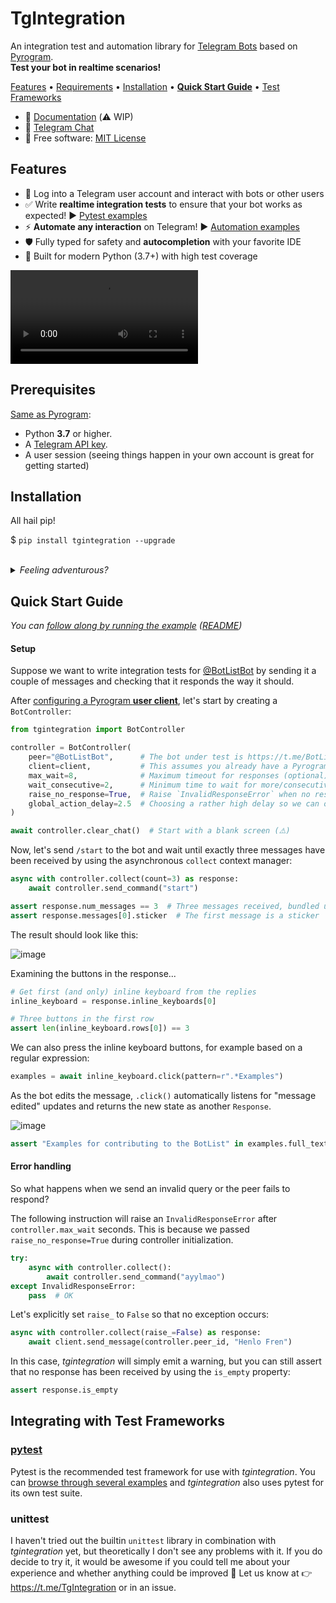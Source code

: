 TgIntegration
=============

An integration test and automation library for [Telegram Bots](https://core.telegram.org/bots)
based on [Pyrogram](https://github.com/pyrogram/pyrogram).
<br />**Test your bot in realtime scenarios!**

[Features](#features) • [Requirements](#requirements) • [Installation](#installation) • [**Quick Start Guide**](#quick-start-guide) • [Test Frameworks](#integrating-with-test-frameworks)

- 📖 [Documentation](https://josxa.github.io/tgintegration/) (⚠️ WIP)
- 👥 [Telegram Chat](https://t.me/TgIntegration)
- 📄 Free software: [MIT License](https://tldrlegal.com/license/mit-license)


Features
--------

- 👤 Log into a Telegram user account and interact with bots or other users
- ✅ Write **realtime integration tests** to ensure that your bot works as expected! ▶️ [Pytest examples](https://github.com/JosXa/tgintegration/tree/master/examples/pytest)
- ⚡️ **Automate any interaction** on Telegram! ▶️ [Automation examples](https://github.com/JosXa/tgintegration/tree/master/examples/automation)
- 🛡 Fully typed for safety and **autocompletion** with your favorite IDE
- 🐍 Built for modern Python (3.7+) with high test coverage

![video](https://raw.githubusercontent.com/JosXa/tgintegration/master/docs/assets/screencast-botlistbot-tests.mp4)


Prerequisites
-------------

[Same as Pyrogram](https://github.com/pyrogram/pyrogram#requirements):

- Python **3.7** or higher.
- A [Telegram API key](https://docs.pyrogram.ml/start/ProjectSetup#api-keys).
- A user session (seeing things happen in your own account is great for getting started)


Installation
------------

All hail pip!

$ `pip install tgintegration --upgrade`

<br />
<details><summary><i>Feeling adventurous?</i></summary><p>

For bleeding edge, install the master branch:

$ `pip install git+https://github.com/JosXa/tgintegration.git`

</p></details>


Quick Start Guide
-----------------

_You can [follow along by running the example](https://github.com/JosXa/tgintegration/blob/master/examples/readme_example/readmeexample.py) ([README](https://github.com/JosXa/tgintegration/blob/master/examples/README.md))_

#### Setup

Suppose we want to write integration tests for [@BotListBot](https://t.me/BotListBot) by sending it a couple of
messages and checking that it responds the way it should.

After [configuring a Pyrogram **user client**](https://docs.pyrogram.org/intro/setup),
let's start by creating a `BotController`:

``` python
from tgintegration import BotController

controller = BotController(
    peer="@BotListBot",      # The bot under test is https://t.me/BotListBot 🤖
    client=client,           # This assumes you already have a Pyrogram user client available
    max_wait=8,              # Maximum timeout for responses (optional)
    wait_consecutive=2,      # Minimum time to wait for more/consecutive messages (optional)
    raise_no_response=True,  # Raise `InvalidResponseError` when no response is received (defaults to True)
    global_action_delay=2.5  # Choosing a rather high delay so we can observe what's happening (optional)
)

await controller.clear_chat()  # Start with a blank screen (⚠️)
```

Now, let's send `/start` to the bot and wait until exactly three messages have been received by using the asynchronous `collect` context manager:

``` python
async with controller.collect(count=3) as response:
    await controller.send_command("start")

assert response.num_messages == 3  # Three messages received, bundled under a `Response` object
assert response.messages[0].sticker  # The first message is a sticker
```

The result should look like this:

![image](https://raw.githubusercontent.com/JosXa/tgintegration/master/docs/assets/start_botlistbot.png)

Examining the buttons in the response...

``` python
# Get first (and only) inline keyboard from the replies
inline_keyboard = response.inline_keyboards[0]

# Three buttons in the first row
assert len(inline_keyboard.rows[0]) == 3
```

We can also press the inline keyboard buttons, for example based on a regular expression:

``` python
examples = await inline_keyboard.click(pattern=r".*Examples")
```

As the bot edits the message, `.click()` automatically listens for "message edited" updates and returns
the new state as another `Response`.

![image](https://raw.githubusercontent.com/JosXa/tgintegration/master/docs/assets/examples_botlistbot.png)

``` python
assert "Examples for contributing to the BotList" in examples.full_text
```

#### Error handling

So what happens when we send an invalid query or the peer fails to respond?

The following instruction will raise an `InvalidResponseError` after `controller.max_wait` seconds.
This is because we passed `raise_no_response=True` during controller initialization.

``` python
try:
    async with controller.collect():
        await controller.send_command("ayylmao")
except InvalidResponseError:
    pass  # OK
```

Let's explicitly set `raise_` to `False` so that no exception occurs:

``` python
async with controller.collect(raise_=False) as response:
    await client.send_message(controller.peer_id, "Henlo Fren")
```

In this case, _tgintegration_ will simply emit a warning, but you can still assert
that no response has been received by using the `is_empty` property:

``` python
assert response.is_empty
```


Integrating with Test Frameworks
--------------------------------

### [pytest](https://docs.pytest.org/en/stable/index.html)

Pytest is the recommended test framework for use with _tgintegration_. You can
[browse through several examples](https://github.com/JosXa/tgintegration/tree/master/examples/pytest)
and _tgintegration_ also uses pytest for its own test suite.

### unittest

I haven't tried out the builtin `unittest` library in combination with _tgintegration_ yet,
but theoretically I don't see any problems with it.
If you do decide to try it, it would be awesome if you could tell me about your
experience and whether anything could be improved 🙂
Let us know at 👉 https://t.me/TgIntegration or in an issue.
